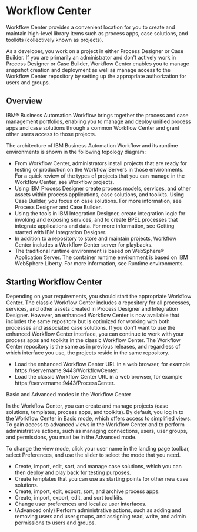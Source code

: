 # Workflow Center

Workflow Center provides a convenient
location for you to create and maintain high-level library items such as process apps, case
solutions, and toolkits (collectively known as projects).

As a developer, you work on a project in either Process Designer or Case Builder. If you are primarily an administrator and don't
actively work in Process Designer or Case Builder, Workflow Center enables you to manage snapshot
creation and deployment as well as manage access to the Workflow Center repository by setting up the appropriate
authorization for users and groups.

## Overview

IBM® Business Automation Workflow
brings together the process and case management portfolios, enabling you to manage and deploy
unified process apps and case solutions through a common Workflow Center and grant other users access to those
projects.

The architecture of IBM Business Automation
Workflow and
its runtime environments is shown in the following topology diagram:

<!-- image -->

- From Workflow Center, administrators
install projects that are ready for testing or production on the Workflow Servers in those environments. For a quick review of the
types of projects that you can manage in the Workflow Center, see Workflow projects.
- Using IBM Process
Designer create process
models, services, and other assets within process applications, case solutions, and toolkits. Using
Case Builder, you focus on case solutions. For more
information, see Process Designer and Case Builder.
- Using the tools in IBM Integration
Designer, create
integration logic for invoking and exposing services, and to create BPEL processes that integrate
applications and data. For more information, see Getting started with IBM Integration Designer.
- In addition to a repository to store and maintain projects, Workflow Center includes a Workflow Center server for playbacks.
- The traditional runtime environment is based on WebSphere® Application Server. The container
runtime environment is based on IBM WebSphere Liberty. For more information, see Runtime environments.

## Starting Workflow Center

Depending on your requirements, you should start the appropriate Workflow Center. The classic Workflow Center includes a repository
for all processes, services, and other assets created in Process Designer and Integration Designer. However, an enhanced Workflow Center is now available that
includes the same repository but is optimized for working with both processes and associated case
solutions. If you don't want to use the enhanced Workflow Center interface, you can
continue to work with your process apps and toolkits in the classic Workflow Center. The Workflow Center repository is the same
as in previous releases, and regardless of which interface you use, the projects reside in the same
repository.

- Load the enhanced Workflow Center URL in a web browser,
for example https://servername:9443/WorkflowCenter.
- Load the classic Workflow Center URL in a web
browser, for example https://servername:9443/ProcessCenter.

<!-- image -->

Basic and Advanced modes in the Workflow Center

In the Workflow Center, you can create and manage
projects (case solutions, templates, process apps, and toolkits). By default, you log in to the
Workflow Center in Basic mode, which offers access
to simplified views. To gain access to advanced views in the Workflow Center and to perform administrative actions, such
as managing connections, users, user groups, and permissions, you must be in the Advanced mode.

To change the view mode, click your user name in the landing page toolbar, select
Preferences, and use the slider to select the mode that you need.

- Create, import, edit, sort, and manage case solutions, which you can then deploy and play back
for testing purposes.
- Create templates that you can use as starting points for other new case solutions.
- Create, import, edit, export, sort, and archive process apps.
- Create, import, export, edit, and sort toolkits.
- Change user preferences and localize user interfaces.
- (Advanced only) Perform administrative actions, such as adding and removing users and user
groups, and assigning read, write, and admin permissions to users and groups.